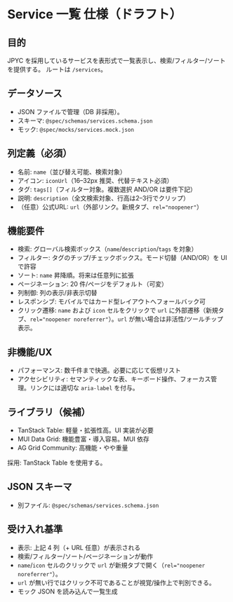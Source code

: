# Service 一覧 仕様（ドラフト）

## 目的
JPYC を採用しているサービスを表形式で一覧表示し、検索/フィルター/ソートを提供する。
ルートは `/services`。

## データソース
- JSON ファイルで管理（DB 非採用）。
- スキーマ: `@spec/schemas/services.schema.json`
- モック: `@spec/mocks/services.mock.json`

## 列定義（必須）
- 名前: `name`（並び替え可能、検索対象）
- アイコン: `iconUrl`（16–32px 推奨、代替テキスト必須）
- タグ: `tags[]`（フィルター対象。複数選択 AND/OR は要件下記）
- 説明: `description`（全文検索対象、行高は2–3行でクリップ）
- （任意）公式URL: `url`（外部リンク。新規タブ、`rel="noopener"`）

## 機能要件
- 検索: グローバル検索ボックス（`name`/`description`/`tags` を対象）
- フィルター: タグのチップ/チェックボックス。モード切替（AND/OR）を UI で許容
- ソート: `name` 昇降順。将来は任意列に拡張
- ページネーション: 20 件/ページをデフォルト（可変）
- 列制御: 列の表示/非表示切替
- レスポンシブ: モバイルではカード型レイアウトへフォールバック可
 - クリック遷移: `name` および `icon` セルをクリックで `url` に外部遷移（新規タブ、`rel="noopener noreferrer"`）。`url` が無い場合は非活性/ツールチップ表示。

## 非機能/UX
- パフォーマンス: 数千件まで快適。必要に応じて仮想リスト
- アクセシビリティ: セマンティックな表、キーボード操作、フォーカス管理。リンクには適切な `aria-label` を付与。

## ライブラリ（候補）
- TanStack Table: 軽量・拡張性高。UI 実装が必要
- MUI Data Grid: 機能豊富・導入容易。MUI 依存
- AG Grid Community: 高機能・やや重量

採用: TanStack Table を使用する。

## JSON スキーマ
- 別ファイル: `@spec/schemas/services.schema.json`

## 受け入れ基準
- 表示: 上記 4 列（+ URL 任意）が表示される
- 検索/フィルター/ソート/ページネーションが動作
- `name`/`icon` セルのクリックで `url` が新規タブで開く（`rel="noopener noreferrer"`）。
- `url` が無い行ではクリック不可であることが視覚/操作上で判別できる。
- モック JSON を読み込んで一覧生成
